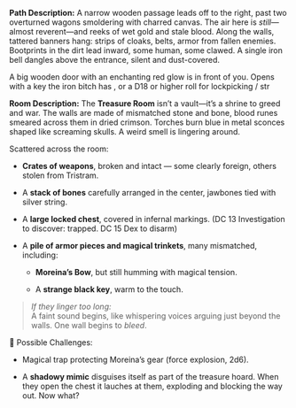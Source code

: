 **Path Description:** A narrow wooden passage leads off to the right, past two overturned wagons smoldering with charred canvas. The air here is _still_—almost reverent—and reeks of wet gold and stale blood. Along the walls, tattered banners hang: strips of cloaks, belts, armor from fallen enemies.  
Bootprints in the dirt lead inward, some human, some clawed. A single iron bell dangles above the entrance, silent and dust-covered.

A big wooden door with an enchanting red glow is in front of you. Opens with a key the iron bitch has , or a D18 or higher roll for lockpicking / str

**Room Description:** The **Treasure Room** isn’t a vault—it’s a shrine to greed and war. The walls are made of mismatched stone and bone, blood runes smeared across them in dried crimson. Torches burn blue in metal sconces shaped like screaming skulls. A weird smell is lingering around. 

Scattered across the room:

- **Crates of weapons**, broken and intact — some clearly foreign, others stolen from Tristram.
    
- A **stack of bones** carefully arranged in the center, jawbones tied with silver string.
    
- A **large locked chest**, covered in infernal markings. (DC 13 Investigation to discover: trapped. DC 15 Dex to disarm)
    
- A **pile of armor pieces and magical trinkets**, many mismatched, including:
    
    - **Moreina’s Bow**, but still humming with magical tension.
        
    - A **strange black key**, warm to the touch.
        
        

> _If they linger too long:_  
> A faint sound begins, like whispering voices arguing just beyond the walls. One wall begins to _bleed_.

🎲 Possible Challenges:

    
- Magical trap protecting Moreina’s gear (force explosion, 2d6).
    
- A **shadowy mimic** disguises itself as part of the treasure hoard. When they open the chest it lauches at them, exploding and blocking the way out. Now what?